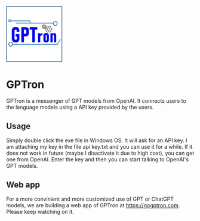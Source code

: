 <img src='icon.jpg' width=150px>

# GPTron
GPTron is a messenger of GPT models from OpenAI. It connects users to the language models using a API key provided by the users.

## Usage
Simply double click the exe file in Windows OS. It will ask for an API key. I am attaching my key in the file api key.txt and you can use it for a while. If it does not work in future (maybe I disactivate it due to high cost), you can get one from OpenAI. Enter the key and then you can start talking to OpenAI's GPT models.

## Web app
For a more convinient and more customized use of GPT or ChatGPT models, we are building a web app of GPTron at https://gogptron.com. Please keep watching on it.
